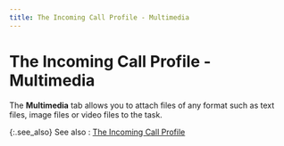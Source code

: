 ```yaml
---
title: The Incoming Call Profile - Multimedia
---
```


# The Incoming Call Profile - Multimedia


The **Multimedia** tab allows you to attach files of any format such as text files, image files or video files to the task.


{:.see_also}
See also
: [The Incoming Call Profile]({{site.cm_baseurl}}/tasks/incoming-call/the_incoming_call_profile_cm.html)
